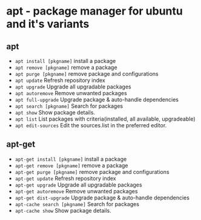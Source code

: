 # apt - package manager for ubuntu and it's variants

## apt

* `apt install [pkgname]` install a package
* `apt remove [pkgname]` remove a package
* `apt purge [pkgname]` remove package and configurations
* `apt update` Refresh repository index
* `apt upgrade` Upgrade all upgradable packages
* `apt autoremove` Remove unwanted packages
* `apt full-upgrade` Upgrade package & auto-handle dependencies
* `apt search [pkgname]` Search for packages
* `apt show` Show package details.
* `apt list` List packages with criteria(installed, all available, upgradeable)
* `apt edit-sources` Edit the sources.list in the preferred editor.

## apt-get

* `apt-get install [pkgname]` install a package
* `apt-get remove [pkgname]` remove a package
* `apt-get purge [pkgname]` remove package and configurations
* `apt-get update` Refresh repository index
* `apt-get upgrade` Upgrade all upgradable packages
* `apt-get autoremove` Remove unwanted packages
* `apt-get dist-upgrade` Upgrade package & auto-handle dependencies
* `apt-cache search [pkgname]` Search for packages
* `apt-cache show` Show package details.
